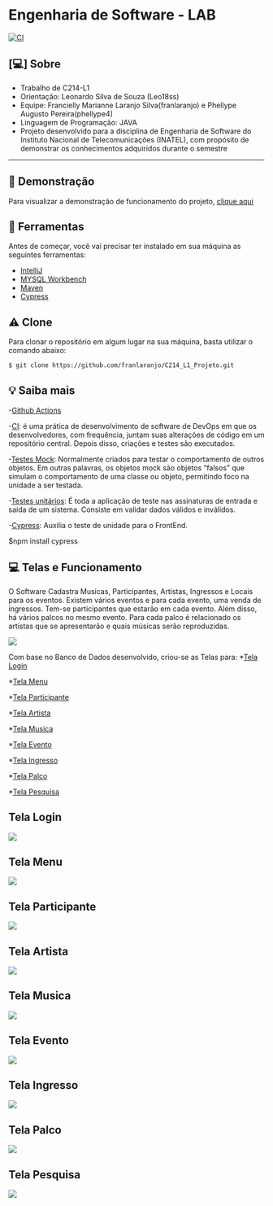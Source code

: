 # Engenharia de Software - LAB
[![CI](https://github.com/franlaranjo/C214_L1_Projeto/actions/workflows/main.yml/badge.svg)](https://github.com/franlaranjo/C214_L1_Projeto/actions/workflows/main.yml)

## [:computer:] Sobre

- Trabalho de C214-L1
- Orientação: Leonardo Silva de Souza (Leo18ss)
- Equipe: Francielly Marianne Laranjo Silva(franlaranjo) e Phellype Augusto Pereira(phellype4)
- Linguagem de Programação: JAVA
- Projeto desenvolvido para a disciplina de Engenharia de Software do Instituto Nacional de Telecomunicações (INATEL), com propósito de demonstrar os conhecimentos adquiridos durante o semestre
---

## :movie_camera: Demonstração

Para visualizar a demonstração de funcionamento do projeto, [clique aqui](https://github.com/franlaranjo/C214_L1_Projeto/tree/main/Videos)

##

## :hammer: Ferramentas

Antes de começar, você vai precisar ter instalado em sua máquina as seguintes ferramentas:

- [IntelliJ](https://www.jetbrains.com/pt-br/idea/download/#section=windows)
- [MYSQL Workbench](https://dev.mysql.com/downloads/workbench/)
- [Maven](https://maven.apache.org/install.html)
- [Cypress](https://download.cypress.io/desktop)

## :warning: Clone

Para clonar o repositório em algum lugar na sua máquina, basta utilizar o comando abaixo:
```bash
$ git clone https://github.com/franlaranjo/C214_L1_Projeto.git
```

## :bulb: Saiba mais

-[Github Actions](https://github.com/features/actions)

-[CI](https://aws.amazon.com/pt/devops/continuous-integration/): é uma prática de desenvolvimento de software de DevOps em que os desenvolvedores, com frequência, juntam suas alterações de código em um repositório central. Depois disso, criações e testes são executados.

-[Testes Mock](http://www.desenvolvimentoagil.com.br/xp/praticas/tdd/mock_objects): Normalmente criados para testar o comportamento de outros objetos. Em outras palavras, os objetos mock são objetos “falsos” que simulam o comportamento de uma classe ou objeto, permitindo foco na unidade a ser testada.

-[Testes unitários](https://medium.com/assertqualityassurance/teste-unit%C3%A1rio-e-qualidade-de-software-acce7b9c537#:~:text=Testes%20de%20Unidade%20ou%20teste,elas%20estejam%20funcionando%20conforme%20especificado.): É toda a aplicação de teste nas assinaturas de entrada e saída de um sistema. Consiste em validar dados válidos e inválidos.

-[Cypress](https://www.cypress.io): Auxilia o teste de unidade para o FrontEnd.

$npm install cypress 

## :computer: Telas e Funcionamento

O Software Cadastra Musicas, Participantes, Artistas, Ingressos e Locais para os eventos.
Existem vários eventos e para cada evento, uma venda de ingressos. Tem-se participantes que estarão em cada evento. Além disso, há vários palcos no mesmo evento. Para cada palco é relacionado os artistas que se apresentarão e quais músicas serão reproduzidas.

<img src="img/BD.png"/>

Com base no Banco de Dados desenvolvido, criou-se as Telas para: 
*[Tela Login](#Tela-Login)

*[Tela Menu](#Tela-Menu)

*[Tela Participante](#Tela-Participante)

*[Tela Artista](#Tela-Artista)

*[Tela Musica](#Tela-Musica)

*[Tela Evento](#Tela-Evento)

*[Tela Ingresso](#Tela-Ingresso)

*[Tela Palco](#Tela-Palco)

*[Tela Pesquisa](#Tela-Pesquisa)

## Tela Login

<img src="img/TelaLogin.png"/>

## Tela Menu

<img src="img/TelaMenu.png"/>

## Tela Participante

<img src="img/TelaParticipantes.png"/>

## Tela Artista

<img src="img/TelaArtista.png"/>

## Tela Musica

<img src="img/TelaMusica.png"/>

## Tela Evento

<img src="img/TelaEvento.png"/>

## Tela Ingresso

<img src="img/TelaIngresso.png"/>

## Tela Palco

<img src="img/TelaPalco.png"/>

## Tela Pesquisa

<img src="img/TelaPesquisa.png"/>

